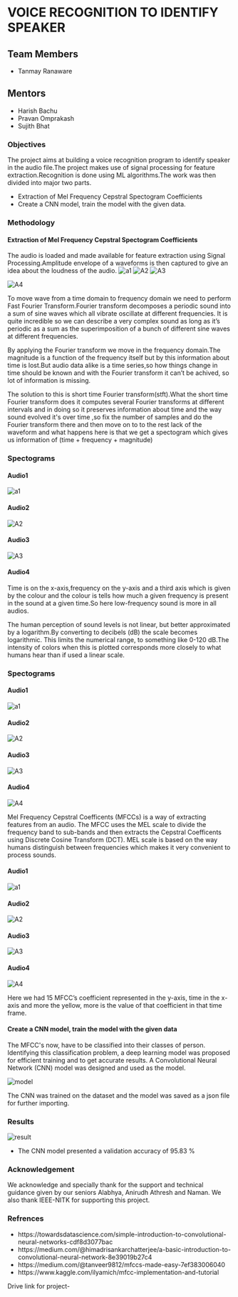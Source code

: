 
# VOICE RECOGNITION TO IDENTIFY SPEAKER

## Team Members
<ul>
 <li>Tanmay Ranaware</li>
 </ul>

## Mentors
<ul>
 <li>Harish Bachu</li>
<li>Pravan Omprakash</li>
 <li>Sujith Bhat</li>
</ul>

### Objectives
<p>
The project aims at building a voice recognition program to identify speaker in the audio file.The project makes use of signal processing for feature extraction.Recognition is done using ML algorithms.The work was then divided into major two parts.
 </p>
<ul>
 <li>Extraction of Mel Frequency Cepstral Spectogram Coefficients</li>
<li>Create a CNN model, train the model with the given data.</li>
 </ul>
 
### Methodology
#### Extraction of Mel Frequency Cepstral Spectogram Coefficients
The audio is loaded and made available for feature extraction using Signal Processing.Amplitude envelope of a waveforms is then  captured to  give an idea about the loudness of the audio.
![a1](https://user-images.githubusercontent.com/56064349/102716091-95aa6d00-42ff-11eb-888b-663548d30692.png)
![A2](https://user-images.githubusercontent.com/56064349/102716092-96430380-42ff-11eb-9434-f9085d76c3c7.png)
![A3](https://user-images.githubusercontent.com/56064349/102716093-96430380-42ff-11eb-9f1f-be7bb189ec59.png)
 
![A4](https://user-images.githubusercontent.com/56064349/102716089-94794000-42ff-11eb-901a-1895564e2f42.png)

To move wave from a time domain to frequency domain we need to perform Fast Fourier Transform.Fourier transform decomposes a periodic sound into a sum of sine waves which all vibrate oscillate at different frequencies. It is quite incredible so we can describe a very complex sound as long as it’s periodic as a sum as the superimposition of a bunch of different sine waves at different frequencies.
<p>
 By applying the Fourier transform we move in the frequency domain.The magnitude is a function of the frequency itself but by this information about time is lost.But audio data alike is a time series,so how things change in time should be known and with the Fourier transform it can’t be achived, so lot of information is missing.
</p>

 The solution to this is short time Fourier transform(stft).What the short time Fourier transform does it computes several Fourier transforms at different intervals and in doing so it preserves information about time and the way sound evolved it's over time ,so  fix the number of samples  and do the Fourier transform there and then  move on to to the rest lack of the waveform and what happens here is that we get a spectogram which gives us information of (time + frequency + magnitude)
 
  
 ### Spectograms
 #### Audio1
 
 ![a1](https://user-images.githubusercontent.com/56064349/102716091-95aa6d00-42ff-11eb-888b-663548d30692.png)
 
 #### Audio2
 
 ![A2](https://user-images.githubusercontent.com/56064349/102716092-96430380-42ff-11eb-9434-f9085d76c3c7.png)

 #### Audio3
![A3](https://user-images.githubusercontent.com/56064349/102716093-96430380-42ff-11eb-9f1f-be7bb189ec59.png)
 
 #### Audio4
 

  
 Time is on the x-axis,frequency on the y-axis and a third axis which is given by the colour and the colour is tells how much a given frequency is present in the sound at a given time.So here low-frequency sound is more in all audios.
 
 The human perception of sound levels is not linear, but better approximated by a logarithm.By converting to decibels (dB) the scale becomes logarithmic. This limits the numerical range, to something like 0-120 dB.The intensity of colors when this is plotted corresponds more closely to what humans hear than if  used a linear scale.
 
 ### Spectograms
 
 #### Audio1
 
 ![a1](https://user-images.githubusercontent.com/56064349/102709881-7813de00-42d4-11eb-9f7f-e67f7eff82d5.png)
  
 #### Audio2
 
 ![A2](https://user-images.githubusercontent.com/56064349/102709883-7a763800-42d4-11eb-9065-3122de17df23.png)

 #### Audio3
 
 ![A3](https://user-images.githubusercontent.com/56064349/102709886-7cd89200-42d4-11eb-8766-24e9e414ac18.png)

 
 #### Audio4
 
 ![A4](https://user-images.githubusercontent.com/56064349/102709887-7ea25580-42d4-11eb-9849-f128fb54f556.png)
 
 
 Mel Frequency Cepstral Coefficents (MFCCs) is a way of extracting features from an audio. The MFCC uses the MEL scale to divide the frequency band to sub-bands and then extracts the Cepstral Coefficents using Discrete Cosine Transform (DCT). MEL scale is based on the way humans distinguish between frequencies which makes it very convenient to process sounds.
 
 #### Audio1
![a1](https://user-images.githubusercontent.com/56064349/102711109-48b59f00-42dd-11eb-9b3e-5a96280e6bc8.png)
 
 #### Audio2
![A2](https://user-images.githubusercontent.com/56064349/102711110-494e3580-42dd-11eb-82ab-5a190d115ed1.png)
 #### Audio3
![A3](https://user-images.githubusercontent.com/56064349/102711105-46ebdb80-42dd-11eb-8f5e-926f942e025f.png)
 #### Audio4
![A4](https://user-images.githubusercontent.com/56064349/102711106-481d0880-42dd-11eb-9cc7-ce489b03c545.png)
 
 
Here we had 15 MFCC’s coefficient represented in the y-axis, time in the x-axis and more the yellow, more is the value of that coefficient in that time frame.

#### Create a CNN model, train the model with the given data

The MFCC's now, have to be classified into their classes of person. Identifying this classification problem, a deep learning model was proposed for efficient training and to get accurate results. A Convolutional Neural Network (CNN) model was designed and used as the model.

![model](https://user-images.githubusercontent.com/56064349/102711322-b7472c80-42de-11eb-9640-57078fab696b.png)

The CNN was trained on the dataset and the model was saved as a json file for further importing.

### Results
![result](https://user-images.githubusercontent.com/56064349/102712202-3b9cae00-42e5-11eb-9094-7ea69d7732a7.png)
<ul>
 <li>The CNN model presented a validation accuracy of  95.83 %</li>
 </ul>
 
 ### Acknowledgement
 
 We acknowledge and specially thank for the support and technical guidance given by our seniors Alabhya, Anirudh Athresh and Naman. We also thank IEEE-NITK for supporting this project.
 
  ### Refrences
  <ul>
 <li>https://towardsdatascience.com/simple-introduction-to-convolutional-neural-networks-cdf8d3077bac</li>
 <li>https://medium.com/@himadrisankarchatterjee/a-basic-introduction-to-convolutional-neural-network-8e39019b27c4</li>
 <li>https://medium.com/@tanveer9812/mfccs-made-easy-7ef383006040</li>
 <li>https://www.kaggle.com/ilyamich/mfcc-implementation-and-tutorial</li>
 </ul>
 Drive link for project-

 
 
 
 
   
    
    


